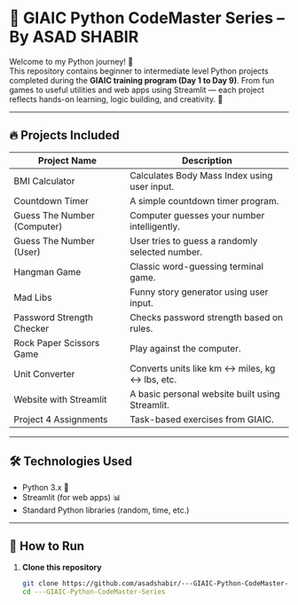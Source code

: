 # 🐍 GIAIC Python CodeMaster Series – By ASAD SHABIR

Welcome to my Python journey! 👋  
This repository contains beginner to intermediate level Python projects completed during the **GIAIC training program (Day 1 to Day 9)**. From fun games to useful utilities and web apps using Streamlit — each project reflects hands-on learning, logic building, and creativity. 🚀

---

## 🔥 Projects Included

| Project Name                | Description                                      |
|----------------------------|--------------------------------------------------|
| BMI Calculator             | Calculates Body Mass Index using user input.     |
| Countdown Timer            | A simple countdown timer program.                |
| Guess The Number (Computer)| Computer guesses your number intelligently.      |
| Guess The Number (User)    | User tries to guess a randomly selected number.  |
| Hangman Game               | Classic word-guessing terminal game.             |
| Mad Libs                   | Funny story generator using user input.          |
| Password Strength Checker  | Checks password strength based on rules.         |
| Rock Paper Scissors Game   | Play against the computer.                       |
| Unit Converter             | Converts units like km ↔ miles, kg ↔ lbs, etc.   |
| Website with Streamlit     | A basic personal website built using Streamlit.  |
| Project 4 Assignments      | Task-based exercises from GIAIC.                 |

---

## 🛠️ Technologies Used

- Python 3.x 🐍  
- Streamlit (for web apps) 📊  
- Standard Python libraries (random, time, etc.)

---

## 🚀 How to Run

1. **Clone this repository**  
   ```bash
   git clone https://github.com/asadshabir/---GIAIC-Python-CodeMaster-Series.git
   cd ---GIAIC-Python-CodeMaster-Series
